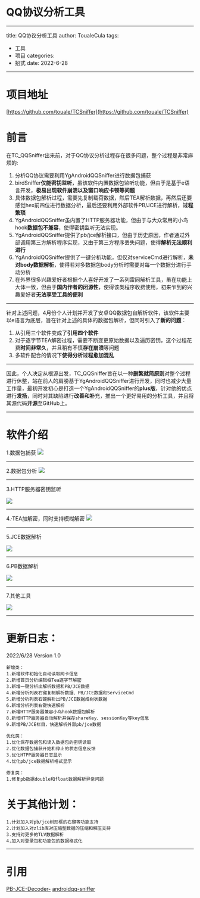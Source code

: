 
# QQ协议分析工具

---
title: QQ协议分析工具
author: ToualeCula
tags:
  - 工具
  - 项目
categories:
  - 招式
date: 2022-6-28
---

# 项目地址

[https://github.com/touale/TCSniffer](https://github.com/touale/TCSniffer)

# 前言

在TC_QQSniffer出来前，对于QQ协议分析过程存在很多问题，整个过程是非常麻烦的:
1. 分析QQ协议需要利用YgAndroidQQSniffer进行数据包捕获
2. birdSniffer**仅能密钥监听**，虽该软件内置数据包监听功能，但由于是基于e语言开发，**极易出现软件崩溃以及窗口响应卡顿等问题**
3. 具体数据包解析过程，需要先复制载荷数据，然后TEA解析数据，再然后还要感觉hex前四位进行数据分析，最后还要利用外部软件PB/JCE进行解析，**过程繁琐**
4. YgAndroidQQSniffer虽内置了HTTP服务器功能，但由于与大众常用的小鸟hook**数据包不兼容**，使得密钥监听无法实现。
5. YgAndroidQQSniffer提供了pb/jce解析接口，但由于历史原因，作者通过外部调用第三方解析程序实现，又由于第三方程序丢失问题，使得**解析无法顺利进行**
6. YgAndroidQQSniffer提供了一键分析功能，但仅对serviceCmd进行解析，**未对body数据解析**，使得若对多数据包body分析时需要对每一个数据分进行手动分析
7. 在外界很多兴趣爱好者根据个人喜好开发了一系列雷同解析工具，虽在功能上大体一致，但由于**国内作者的闭源性**，使得该类程序收费使用，初来乍到的兴趣爱好者**无法享受工具的便利**

- - -
针对上述问题，4月份个人计划并开发了安卓QQ数据包自解析软件，该软件主要以e语言为底层，旨在针对上述的具体的数据包解析，但同时引入了**新的问题**：

1. 从引用三个软件变成了**引用四个软件**
2. 对于逐字节TEA解密过程，需要不断变更原始数据以及遍历密钥，这个过程花费**时间非常久**，并且稍有不慎**存在崩溃**等问题
3. 多软件配合的情况下**使得分析过程愈加混乱**

- - -
因此，个人决定从根源出发，TC_QQSniffer旨在以一种**删繁就简原则**对整个过程进行休整，站在前人的肩膀基于YgAndroidQQSniffer进行开发，同时也减少大量工作量，最初开发初心是打造一个YgAndroidQQSniffer的**plus版**，针对他的优点进行**发扬**，同时对其缺陷进行**改善和补**充，推出一个更好易用的分析工具，并且将其源代码**开源**至GitHub上。
- - -

# 软件介绍

1.数据包捕获
![](img/2022-06-28-15-37-21.png)

- - -

2.数据包分析
![](img/2022-06-28-15-38-02.png)


- - -

3.HTTP服务器密钥监听

![](img/2022-06-28-15-38-38.png)

- - -

4.·TEA加解密，同时支持模糊解密
![](img/2022-06-28-15-39-27.png)


- - -

5.JCE数据解析

![](img/2022-06-28-15-40-19.png)

- - -

6.PB数据解析

![](img/2022-06-28-15-40-56.png)

- - -

7.其他工具

![](img/2022-06-28-15-41-47.png)


- - -

# 更新日志：
2022/6/28 Version 1.0
```
新增类：
1.新增软件初始化自动读取网卡信息
2.新增首页分析编辑框Tea逐字节解密
3.新增一键分析出解析数据和PB/JCE数据
4.新增分析列表右键复制解析数据、PB/JCE数据和ServiceCmd
5.新增分析列表右键解析出PB/JCE数据成树状数据
6.新增分析列表右键快速解析
7.新增HTTP服务器兼容小鸟hook数据包解析
8.新增HTTP服务器自动解析并保存shareKey、sessionKey等key信息
9.新增PB/JCE栏目，快速解析外部pb/jce数据

优化类：
1.优化保存数据包和读入数据包的密钥读取
2.优化数据包捕获开始和停止的状态信息反馈
3.优化HTPP服务器日志显示
4.优化pb/jce数据解析格式显示

修复类：
1.修复pb数据double和float数据解析异常问题
```


# 关于其他计划：
```
1.计划加入对pb/jce树形框的右键等功能支持
2.计划加入对zlib库对压缩型数据的压缩和解压支持
3.支持对更多的TLV数据解析
4.加入对登录包和功能包的数据格式化
```

- - -
# 引用

[PB-JCE-Decoder-](https://github.com/laomms/PB-JCE-Decoder-)
[androidqq-sniffer](https://github.com/yggo/androidqq-sniffer)

